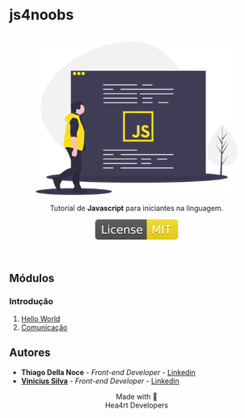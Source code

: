 # js4noobs
<p align="center">
  <br>
  <img src="./images/javascript.png" alt="javascript" width="400">

  <p align="center">Tutorial de <strong>Javascript</strong> para iniciantes na linguagem.</p>
  <p align="center">
  <a href="https://opensource.org/licenses/MIT">
    <img src="./images/mit.svg" alt="License MIT">
  </a>
  </p>
  <br>
</p>

## Módulos

### Introdução

1. [Hello World](/Modulos/1_Introducao/1_Hello_World.md)
2. [Comunicação](/Modulos/1_Introducao/2_Comunicacao.md)

## Autores

- **Thiago Della Noce** - _Front-end Developer_ - [Linkedin](https://www.linkedin.com/in/thiagodellanoce/)
- [**Vinicius Silva**](https://github.com/silvdot/js4noobs) - _Front-end Developer_ - [Linkedin](https://www.linkedin.com/in/silv-vinicius/)

<p align="center">Made with 💜<br>Hea4rt Developers</p>
